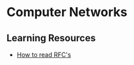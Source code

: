 # Computer Networks

## Learning Resources

- [How to read RFC's](https://mnot.net/blog/2018/07/31/read_rfc)
